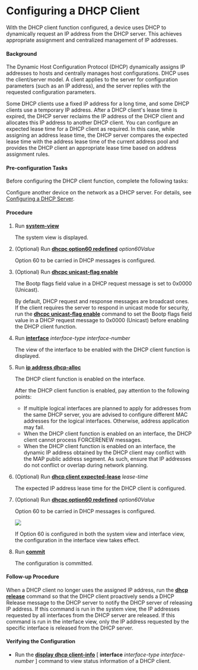 Configuring a DHCP Client
=========================

With the DHCP client function configured, a device uses DHCP to dynamically request an IP address from the DHCP server. This achieves appropriate assignment and centralized management of IP addresses.

#### Background

The Dynamic Host Configuration Protocol (DHCP) dynamically assigns IP addresses to hosts and centrally manages host configurations. DHCP uses the client/server model. A client applies to the server for configuration parameters (such as an IP address), and the server replies with the requested configuration parameters.

Some DHCP clients use a fixed IP address for a long time, and some DHCP clients use a temporary IP address. After a DHCP client's lease time is expired, the DHCP server reclaims the IP address of the DHCP client and allocates this IP address to another DHCP client. You can configure an expected lease time for a DHCP client as required. In this case, while assigning an address lease time, the DHCP server compares the expected lease time with the address lease time of the current address pool and provides the DHCP client an appropriate lease time based on address assignment rules.


#### Pre-configuration Tasks

Before configuring the DHCP client function, complete the following tasks:

Configure another device on the network as a DHCP server. For details, see [Configuring a DHCP Server](dc_vrp_dhcp_server_cfg_0011.html).


#### Procedure

1. Run [**system-view**](cmdqueryname=system-view)
   
   The system view is displayed.
2. (Optional) Run [**dhcpc option60 redefined**](cmdqueryname=dhcpc+option60+redefined) *option60Value*
   
   Option 60 to be carried in DHCP messages is configured.
3. (Optional) Run [**dhcpc unicast-flag enable**](cmdqueryname=dhcpc+unicast-flag+enable)
   
   The Bootp flags field value in a DHCP request message is set to 0x0000 (Unicast).
   
   By default, DHCP request and response messages are broadcast ones. If the client requires the server to respond in unicast mode for security, run the [**dhcpc unicast-flag enable**](cmdqueryname=dhcpc+unicast-flag+enable) command to set the Bootp flags field value in a DHCP request message to 0x0000 (Unicast) before enabling the DHCP client function.
4. Run [**interface**](cmdqueryname=interface) *interface-type interface-number*
   
   The view of the interface to be enabled with the DHCP client function is displayed.
5. Run [**ip address dhcp-alloc**](cmdqueryname=ip+address+dhcp-alloc)
   
   The DHCP client function is enabled on the interface.
   
   After the DHCP client function is enabled, pay attention to the following points:
   
   * If multiple logical interfaces are planned to apply for addresses from the same DHCP server, you are advised to configure different MAC addresses for the logical interfaces. Otherwise, address application may fail.
   * When the DHCP client function is enabled on an interface, the DHCP client cannot process FORCERENEW messages.
   * When the DHCP client function is enabled on an interface, the dynamic IP address obtained by the DHCP client may conflict with the MAP public address segment. As such, ensure that IP addresses do not conflict or overlap during network planning.
6. (Optional) Run [**dhcp client expected-lease**](cmdqueryname=dhcp+client+expected-lease) *lease-time*
   
   The expected IP address lease time for the DHCP client is configured.
7. (Optional) Run [**dhcpc option60 redefined**](cmdqueryname=dhcpc+option60+redefined) *option60Value*
   
   Option 60 to be carried in DHCP messages is configured.
   
   ![](../../../../public_sys-resources/note_3.0-en-us.png) 
   
   If Option 60 is configured in both the system view and interface view, the configuration in the interface view takes effect.
8. Run [**commit**](cmdqueryname=commit)
   
   The configuration is committed.

#### Follow-up Procedure

When a DHCP client no longer uses the assigned IP address, run the [**dhcp release**](cmdqueryname=dhcp+release) command so that the DHCP client proactively sends a DHCP Release message to the DHCP server to notify the DHCP server of releasing IP address. If this command is run in the system view, the IP addresses requested by all interfaces from the DHCP server are released. If this command is run in the interface view, only the IP address requested by the specific interface is released from the DHCP server.


#### Verifying the Configuration

* Run the [**display dhcp client-info**](cmdqueryname=display+dhcp+client-info) [ **interface** *interface-type* *interface-number* ] command to view status information of a DHCP client.